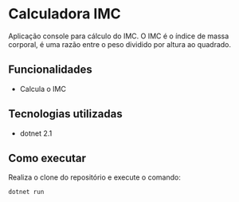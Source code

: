 # Calculadora IMC

Aplicação console para cálculo do IMC. O IMC é o índice de massa corporal, é uma razão entre o peso dividido por altura ao quadrado. 

## Funcionalidades

- Calcula o IMC

## Tecnologias utilizadas

- dotnet 2.1

## Como executar

Realiza o clone do repositório e execute o comando:
```
dotnet run
```
